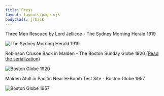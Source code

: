 ```yaml
---
title: Press
layout: layouts/page.njk
bodyclass: jrback
---
```

Three Men Rescued by Lord Jellicoe - The Sydney Morning Herald 1919

![The Sydney Morning Herald 1919](/assets/1919-SydneyMorningNews.png)

Robinson Crusoe Back in Malden - The Boston Sunday Globe 1920 (<a href="/assets/1920-BostonGlobe.pdf">Read the serialization</a>)

![Boston Globe 1920](/assets/1920-BostonGlobe-page.jpg)

Malden Atoll in Pacific Near H-Bomb Test Site - Boston Globe 1957

![Boston Globe 1957 ](/assets/1957-BostonGlobe-MaldenAtoll.jpg)
